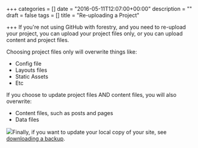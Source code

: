 +++
categories = []
date = "2016-05-11T12:07:00+00:00"
description = ""
draft = false
tags = []
title = "Re-uploading a Project"

+++
If you're not using GitHub with forestry, and you need to re-upload your project, you can upload your project files only, or you can upload content and project files.  

Choosing project files only will overwrite things like:  

* Config file
* Layouts files
* Static Assets
* Etc

If you choose to update project files AND content files, you will also overwrite:

* Content files, such as posts and pages
* Data files

![](/docs/forestryio/images/download-backup-forestry.png)Finally, if you want to update your local copy of your site, see [downloading a backup](https://forestry.io/docs/downloading-a-backup-of-your-site/).